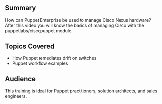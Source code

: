 ## Summary
How can Puppet Enterprise be used to manage Cisco Nexus hardware? After this video you will know the basics of managing Cisco with the puppetlabs/ciscopuppet module.

## Topics Covered
* How Puppet remediates drift on switches
* Puppet workflow examples

## Audience
This training is ideal for Puppet practitioners, solution architects, and sales engineers.
